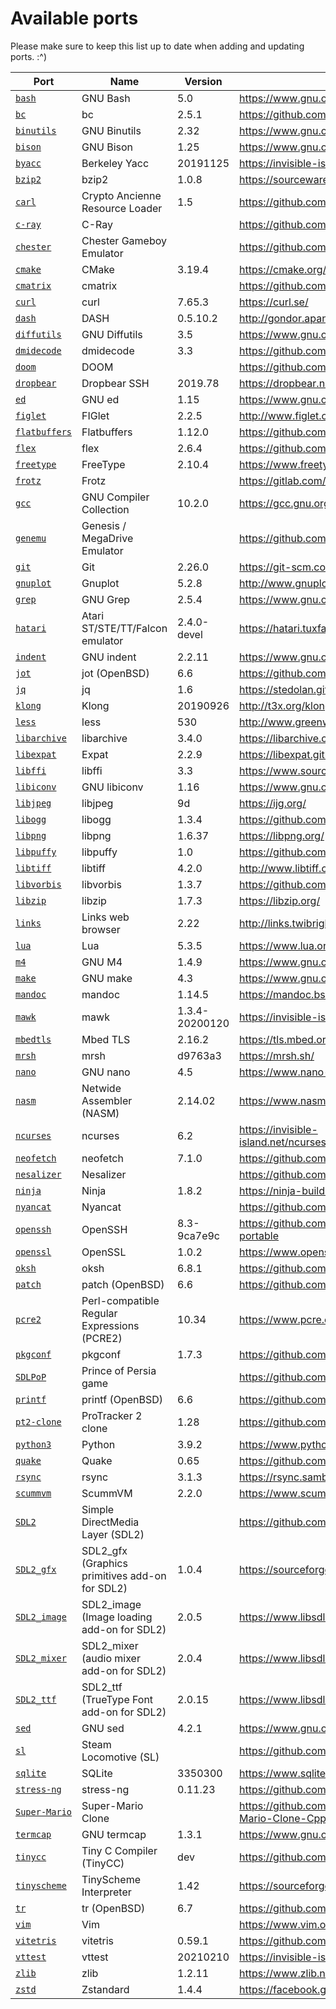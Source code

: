 # Available ports

Please make sure to keep this list up to date when adding and updating ports. :^)

| Port                           | Name                                          | Version           | Website                                               |
|--------------------------------|-----------------------------------------------|-------------------|-------------------------------------------------------|
| [`bash`](bash/)                | GNU Bash                                      | 5.0               | https://www.gnu.org/software/bash/                    |
| [`bc`](bc/)                    | bc                                            | 2.5.1             | https://github.com/gavinhoward/bc                     |
| [`binutils`](binutils/)        | GNU Binutils                                  | 2.32              | https://www.gnu.org/software/binutils/                |
| [`bison`](bison/)              | GNU Bison                                     | 1.25              | https://www.gnu.org/software/bison/                   |
| [`byacc`](byacc/)              | Berkeley Yacc                                 | 20191125          | https://invisible-island.net/byacc/byacc.html         |
| [`bzip2`](bzip2/)              | bzip2                                         | 1.0.8             | https://sourceware.org/bzip2/                         |
| [`carl`](carl/)                | Crypto Ancienne Resource Loader               | 1.5               | https://github.com/classilla/cryanc                   |
| [`c-ray`](c-ray/)              | C-Ray                                         |                   | https://github.com/vkoskiv/c-ray                      |
| [`chester`](chester/)          | Chester Gameboy Emulator                      |                   | https://github.com/veikkos/chester                    |
| [`cmake`](cmake/)              | CMake                                         | 3.19.4            | https://cmake.org/                                    |
| [`cmatrix`](cmatrix/)          | cmatrix                                       |                   | https://github.com/abishekvashok/cmatrix              |
| [`curl`](curl/)                | curl                                          | 7.65.3            | https://curl.se/                                      |
| [`dash`](dash/)                | DASH                                          | 0.5.10.2          | http://gondor.apana.org.au/~herbert/dash              |
| [`diffutils`](diffutils/)      | GNU Diffutils                                 | 3.5               | https://www.gnu.org/software/diffutils/               |
| [`dmidecode`](dmidecode/)      | dmidecode                                     | 3.3               | https://github.com/mirror/dmidecode                   |
| [`doom`](doom/)                | DOOM                                          |                   | https://github.com/SerenityOS/SerenityDOOM            |
| [`dropbear`](dropbear/)        | Dropbear SSH                                  | 2019.78           | https://dropbear.nl/mirror/dropbear.html              |
| [`ed`](ed/)                    | GNU ed                                        | 1.15              | https://www.gnu.org/software/ed/                      |
| [`figlet`](figlet/)            | FIGlet                                        | 2.2.5             | http://www.figlet.org/                                |
| [`flatbuffers`](flatbuffers/)  | Flatbuffers                                   | 1.12.0            | https://github.com/google/flatbuffers                 |
| [`flex`](flex/)                | flex                                          | 2.6.4             | https://github.com/westes/flex                        |
| [`freetype`](freetype/)        | FreeType                                      | 2.10.4            | https://www.freetype.org/                             |
| [`frotz`](frotz/)              | Frotz                                         |                   | https://gitlab.com/DavidGriffith/frotz                |
| [`gcc`](gcc/)                  | GNU Compiler Collection                       | 10.2.0            | https://gcc.gnu.org/                                  |
| [`genemu`](genemu)             | Genesis / MegaDrive Emulator                  |                   | https://github.com/rasky/genemu                       |
| [`git`](git/)                  | Git                                           | 2.26.0            | https://git-scm.com/                                  |
| [`gnuplot`](gnuplot/)          | Gnuplot                                       | 5.2.8             | http://www.gnuplot.info/                              |
| [`grep`](grep/)                | GNU Grep                                      | 2.5.4             | https://www.gnu.org/software/grep/                    |
| [`hatari`](hatari/)            | Atari ST/STE/TT/Falcon emulator               | 2.4.0-devel       | https://hatari.tuxfamily.org/                         |
| [`indent`](indent/)            | GNU indent                                    | 2.2.11            | https://www.gnu.org/software/indent/                  |
| [`jot`](jot/)                  | jot (OpenBSD)                                 | 6.6               | https://github.com/ibara/libpuffy                     |
| [`jq`](jq/)                    | jq                                            | 1.6               | https://stedolan.github.io/jq/                        |
| [`klong`](klong/)              | Klong                                         | 20190926          | http://t3x.org/klong/                                 |
| [`less`](less/)                | less                                          | 530               | http://www.greenwoodsoftware.com/less/                |
| [`libarchive`](libarchive/)    | libarchive                                    | 3.4.0             | https://libarchive.org/                               |
| [`libexpat`](libexpat/)        | Expat                                         | 2.2.9             | https://libexpat.github.io/                           |
| [`libffi`](libffi/)            | libffi                                        | 3.3               | https://www.sourceware.org/libffi/                    |
| [`libiconv`](libiconv/)        | GNU libiconv                                  | 1.16              | https://www.gnu.org/software/libiconv/                |
| [`libjpeg`](libjpeg/)          | libjpeg                                       | 9d                | https://ijg.org/                                      |
| [`libogg`](libogg/)            | libogg                                        | 1.3.4             | https://github.com/xiph/ogg                           |
| [`libpng`](libpng/)            | libpng                                        | 1.6.37            | https://libpng.org/                                   |
| [`libpuffy`](libpuffy/)        | libpuffy                                      | 1.0               | https://github.com/ibara/libpuffy                     |
| [`libtiff`](libtiff/)          | libtiff                                       | 4.2.0             | http://www.libtiff.org/                               |
| [`libvorbis`](libvorbis/)      | libvorbis                                     | 1.3.7             | https://github.com/xiph/vorbis                        |
| [`libzip`](libzip/)            | libzip                                        | 1.7.3             | https://libzip.org/                                   |
| [`links`](links/)              | Links web browser                             | 2.22              | http://links.twibright.com/                           |
| [`lua`](lua/)                  | Lua                                           | 5.3.5             | https://www.lua.org/                                  |
| [`m4`](m4/)                    | GNU M4                                        | 1.4.9             | https://www.gnu.org/software/m4/                      |
| [`make`](make/)                | GNU make                                      | 4.3               | https://www.gnu.org/software/make/                    |
| [`mandoc`](mandoc/)            | mandoc                                        | 1.14.5            | https://mandoc.bsd.lv/                                |
| [`mawk`](mawk/)                | mawk                                          | 1.3.4-20200120    | https://invisible-island.net/mawk/                    |
| [`mbedtls`](mbedtls/)          | Mbed TLS                                      | 2.16.2            | https://tls.mbed.org/                                 |
| [`mrsh`](mrsh/)                | mrsh                                          | d9763a3           | https://mrsh.sh/                                      |
| [`nano`](nano/)                | GNU nano                                      | 4.5               | https://www.nano-editor.org/                          |
| [`nasm`](nasm/)                | Netwide Assembler (NASM)                      | 2.14.02           | https://www.nasm.us/                                  |
| [`ncurses`](ncurses/)          | ncurses                                       | 6.2               | https://invisible-island.net/ncurses/announce.html    |
| [`neofetch`](neofetch/)        | neofetch                                      | 7.1.0             | https://github.com/dylanaraps/neofetch                |
| [`nesalizer`](nesalizer/)      | Nesalizer                                     |                   | https://github.com/SerenityOS/nesalizer               |
| [`ninja`](ninja/)              | Ninja                                         | 1.8.2             | https://ninja-build.org/                              |
| [`nyancat`](nyancat/)          | Nyancat                                       |                   | https://github.com/klange/nyancat                     |
| [`openssh`](openssh/)          | OpenSSH                                       | 8.3-9ca7e9c       | https://github.com/openssh/openssh-portable           |
| [`openssl`](openssl/)          | OpenSSL                                       | 1.0.2             | https://www.openssl.org/                              |
| [`oksh`](oksh/)                | oksh                                          | 6.8.1             | https://github.com/ibara/oksh                         |
| [`patch`](patch/)              | patch (OpenBSD)                               | 6.6               | https://github.com/ibara/libpuffy                     |
| [`pcre2`](pcre2/)              | Perl-compatible Regular Expressions (PCRE2)   | 10.34             | https://www.pcre.org/                                 |
| [`pkgconf`](pkgconf/)          | pkgconf                                       | 1.7.3             | https://github.com/pkgconf/pkgconf                    |
| [`SDLPoP`](SDLPoP/)            | Prince of Persia game                         |                   | https://github.com/NagyD/SDLPoP                       |
| [`printf`](printf/)            | printf (OpenBSD)                              | 6.6               | https://github.com/ibara/libpuffy                     |
| [`pt2-clone`](pt2-clone/)      | ProTracker 2 clone                            | 1.28              | https://github.com/8bitbubsy/pt2-clone                |
| [`python3`](python3/)          | Python                                        | 3.9.2             | https://www.python.org/                               |
| [`quake`](quake/)              | Quake                                         | 0.65              | https://github.com/SerenityOS/SerenityQuake           |
| [`rsync`](rsync/)              | rsync                                         | 3.1.3             | https://rsync.samba.org/                              |
| [`scummvm`](scummvm/)          | ScummVM                                       | 2.2.0             | https://www.scummvm.org/                              |
| [`SDL2`](SDL2/)                | Simple DirectMedia Layer (SDL2)               |                   | https://github.com/SerenityOS/SDL                     |
| [`SDL2_gfx`](SDL2_gfx/)        | SDL2\_gfx (Graphics primitives add-on for SDL2) | 1.0.4           | https://sourceforge.net/projects/sdl2gfx/             |
| [`SDL2_image`](SDL2_image/)    | SDL2\_image (Image loading add-on for SDL2)   | 2.0.5             | https://www.libsdl.org/projects/SDL_image/            |
| [`SDL2_mixer`](SDL2_mixer/)    | SDL2\_mixer (audio mixer add-on for SDL2)     | 2.0.4             | https://www.libsdl.org/projects/SDL_mixer/            |
| [`SDL2_ttf`](SDL2_ttf/)        | SDL2\_ttf (TrueType Font add-on for SDL2)     | 2.0.15            | https://www.libsdl.org/projects/SDL_ttf/              |
| [`sed`](sed/)                  | GNU sed                                       | 4.2.1             | https://www.gnu.org/software/sed/                     |
| [`sl`](sl/)                    | Steam Locomotive (SL)                         |                   | https://github.com/mtoyoda/sl                         |
| [`sqlite`](sqlite/)            | SQLite                                        | 3350300           | https://www.sqlite.org/                               |
| [`stress-ng`](stress-ng/)      | stress-ng                                     | 0.11.23           | https://github.com/ColinIanKing/stress-ng             |
| [`Super-Mario`](Super-Mario/)  | Super-Mario Clone                             |                   |https://github.com/Bennyhwanggggg/Super-Mario-Clone-Cpp|
| [`termcap`](termcap/)          | GNU termcap                                   | 1.3.1             | https://www.gnu.org/software/termutils/               |
| [`tinycc`](tinycc/)            | Tiny C Compiler (TinyCC)                      | dev               | https://github.com/TinyCC/tinycc                      |
| [`tinyscheme`](tinyscheme/)    | TinyScheme Interpreter                        | 1.42              | https://sourceforge.net/projects/tinyscheme/          |
| [`tr`](tr/)                    | tr (OpenBSD)                                  | 6.7               | https://github.com/ibara/libpuffy                     |
| [`vim`](vim/)                  | Vim                                           |                   | https://www.vim.org/                                  |
| [`vitetris`](vitetris/)        | vitetris                                      | 0.59.1            | https://github.com/vicgeralds/vitetris                |
| [`vttest`](vttest/)            | vttest                                        | 20210210          | https://invisible-island.net/vttest/                  |
| [`zlib`](zlib/)                | zlib                                          | 1.2.11            | https://www.zlib.net/                                 |
| [`zstd`](zstd/)                | Zstandard                                     | 1.4.4             | https://facebook.github.io/zstd/                      |
